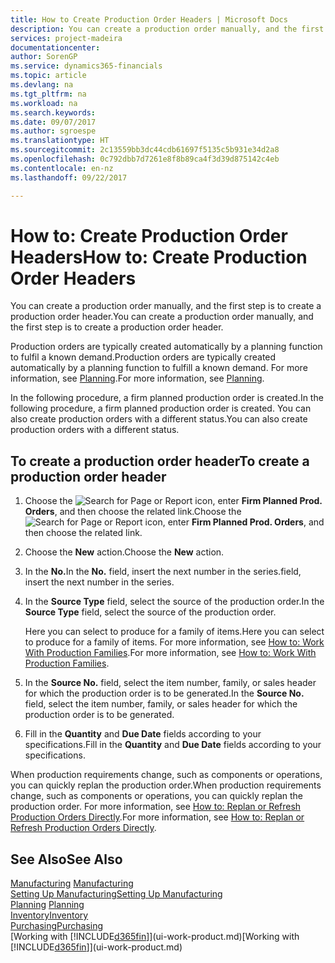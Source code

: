 ```yaml
---
title: How to Create Production Order Headers | Microsoft Docs
description: You can create a production order manually, and the first step is to create a production order header.
services: project-madeira
documentationcenter: 
author: SorenGP
ms.service: dynamics365-financials
ms.topic: article
ms.devlang: na
ms.tgt_pltfrm: na
ms.workload: na
ms.search.keywords: 
ms.date: 09/07/2017
ms.author: sgroespe
ms.translationtype: HT
ms.sourcegitcommit: 2c13559bb3dc44cdb61697f5135c5b931e34d2a8
ms.openlocfilehash: 0c792dbb7d7261e8f8b89ca4f3d39d875142c4eb
ms.contentlocale: en-nz
ms.lasthandoff: 09/22/2017

---
```

# <a name="how-to-create-production-order-headers"></a><span data-ttu-id="bc6e1-103">How to: Create Production Order Headers</span><span class="sxs-lookup"><span data-stu-id="bc6e1-103">How to: Create Production Order Headers</span></span>
<span data-ttu-id="bc6e1-104">You can create a production order manually, and the first step is to create a production order header.</span><span class="sxs-lookup"><span data-stu-id="bc6e1-104">You can create a production order manually, and the first step is to create a production order header.</span></span>

<span data-ttu-id="bc6e1-105">Production orders are typically created automatically by a planning function to fulfil a known demand.</span><span class="sxs-lookup"><span data-stu-id="bc6e1-105">Production orders are typically created automatically by a planning function to fulfill a known demand.</span></span> <span data-ttu-id="bc6e1-106">For more information, see [Planning](production-planning.md).</span><span class="sxs-lookup"><span data-stu-id="bc6e1-106">For more information, see [Planning](production-planning.md).</span></span>   

<span data-ttu-id="bc6e1-107">In the following procedure, a firm planned production order is created.</span><span class="sxs-lookup"><span data-stu-id="bc6e1-107">In the following procedure, a firm planned production order is created.</span></span> <span data-ttu-id="bc6e1-108">You can also create production orders with a different status.</span><span class="sxs-lookup"><span data-stu-id="bc6e1-108">You can also create production orders with a different status.</span></span>  

## <a name="to-create-a-production-order-header"></a><span data-ttu-id="bc6e1-109">To create a production order header</span><span class="sxs-lookup"><span data-stu-id="bc6e1-109">To create a production order header</span></span>  
1.  <span data-ttu-id="bc6e1-110">Choose the ![Search for Page or Report](media/ui-search/search_small.png "Search for Page or Report icon") icon, enter **Firm Planned Prod. Orders**, and then choose the related link.</span><span class="sxs-lookup"><span data-stu-id="bc6e1-110">Choose the ![Search for Page or Report](media/ui-search/search_small.png "Search for Page or Report icon") icon, enter **Firm Planned Prod. Orders**, and then choose the related link.</span></span>  
2.  <span data-ttu-id="bc6e1-111">Choose the **New** action.</span><span class="sxs-lookup"><span data-stu-id="bc6e1-111">Choose the **New** action.</span></span>  
3.  <span data-ttu-id="bc6e1-112">In the **No.**</span><span class="sxs-lookup"><span data-stu-id="bc6e1-112">In the **No.**</span></span> <span data-ttu-id="bc6e1-113">field, insert the next number in the series.</span><span class="sxs-lookup"><span data-stu-id="bc6e1-113">field, insert the next number in the series.</span></span>  
4.  <span data-ttu-id="bc6e1-114">In the **Source Type** field, select the source of the production order.</span><span class="sxs-lookup"><span data-stu-id="bc6e1-114">In the **Source Type** field, select the source of the production order.</span></span>

    <span data-ttu-id="bc6e1-115">Here you can select to produce for a family of items.</span><span class="sxs-lookup"><span data-stu-id="bc6e1-115">Here you can select to produce for a family of items.</span></span> <span data-ttu-id="bc6e1-116">For more information, see [How to: Work With Production Families](production-how-work-family.md).</span><span class="sxs-lookup"><span data-stu-id="bc6e1-116">For more information, see [How to: Work With Production Families](production-how-work-family.md).</span></span>
5.  <span data-ttu-id="bc6e1-117">In the **Source No.** field, select the item number, family, or sales header for which the production order is to be generated.</span><span class="sxs-lookup"><span data-stu-id="bc6e1-117">In the **Source No.** field, select the item number, family, or sales header for which the production order is to be generated.</span></span>  
6.  <span data-ttu-id="bc6e1-118">Fill in the **Quantity** and **Due Date** fields according to your specifications.</span><span class="sxs-lookup"><span data-stu-id="bc6e1-118">Fill in the **Quantity** and **Due Date** fields according to your specifications.</span></span>  

<span data-ttu-id="bc6e1-119">When production requirements change, such as components or operations, you can quickly replan the production order.</span><span class="sxs-lookup"><span data-stu-id="bc6e1-119">When production requirements change, such as components or operations, you can quickly replan the production order.</span></span> <span data-ttu-id="bc6e1-120">For more information, see [How to: Replan or Refresh Production Orders Directly](production-how-to-replan-refresh-production-orders.md).</span><span class="sxs-lookup"><span data-stu-id="bc6e1-120">For more information, see [How to: Replan or Refresh Production Orders Directly](production-how-to-replan-refresh-production-orders.md).</span></span> 

## <a name="see-also"></a><span data-ttu-id="bc6e1-121">See Also</span><span class="sxs-lookup"><span data-stu-id="bc6e1-121">See Also</span></span>  
<span data-ttu-id="bc6e1-122">[Manufacturing](production-manage-manufacturing.md)  </span><span class="sxs-lookup"><span data-stu-id="bc6e1-122">[Manufacturing](production-manage-manufacturing.md)  </span></span>  
[<span data-ttu-id="bc6e1-123">Setting Up Manufacturing</span><span class="sxs-lookup"><span data-stu-id="bc6e1-123">Setting Up Manufacturing</span></span>](production-configure-production-processes.md)  
<span data-ttu-id="bc6e1-124">[Planning](production-planning.md)    </span><span class="sxs-lookup"><span data-stu-id="bc6e1-124">[Planning](production-planning.md)    </span></span>  
[<span data-ttu-id="bc6e1-125">Inventory</span><span class="sxs-lookup"><span data-stu-id="bc6e1-125">Inventory</span></span>](inventory-manage-inventory.md)  
[<span data-ttu-id="bc6e1-126">Purchasing</span><span class="sxs-lookup"><span data-stu-id="bc6e1-126">Purchasing</span></span>](purchasing-manage-purchasing.md)  
<span data-ttu-id="bc6e1-127">[Working with [!INCLUDE[d365fin](includes/d365fin_md.md)]](ui-work-product.md)</span><span class="sxs-lookup"><span data-stu-id="bc6e1-127">[Working with [!INCLUDE[d365fin](includes/d365fin_md.md)]](ui-work-product.md)</span></span>


